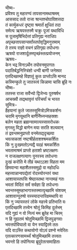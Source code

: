 भीष्मः-  
प्रविश्य तु महारण्यं तापसानामथाश्रमम्  
आससाद ततो राजा श्रान्तश्चोपाविशत्तदा  
तं कार्मुकधरं दृष्ट्वा श्रमार्तं क्षुधितं तदा  
समेत्य ऋषयस्तस्मै चक्रुः पूजां यथाविधि  
स पूजामृषिभिर्दत्तां प्रतिगृह्य नराधिपः  
अपृच्छत्तापसान्सर्वांस्तपोवृद्धिमनुत्तमाम्  
ते तस्य राज्ञो वचनं प्रतिगृह्य तपोधनाः  
ऋषयो राजशार्दूलमपृच्छंस्तत्प्रयोजनम्  
ऋषयः-  
केन भद्र विनाऽर्थेन तपोवनमुपागतः  
पदातिर्बद्धनिस्त्रिंशो धन्वी बाणी जनेश्वर  
एतदिच्छामहे विज्ञातुं कुतः प्राप्तोऽसि मानद  
कस्मिन्कुले तु जातस्त्वं किन्नामा चासि ब्रूहि नः  
भीष्मः-  
ततस्स राजा सर्वेभ्यो द्विजेभ्यः पुरुषर्षभ  
आचख्यौ तद्यथावृत्तं परिचर्यां च भारत  
सुमित्रः-  
हैहयानां कुले जातस्सुमित्रोऽमित्रकर्शनः  
चरामि मृगयूथानि बाणैर्निघ्नन्सहस्रशः  
बलेन महता ब्रह्मन्सामात्यस्सावरोधकः  
मृगस्तु विद्धो बाणेन मया सरति शल्यवान्  
तं द्रवन्तमनुप्राप्तो वनमेतद्यदृच्छया  
भवत्सकाशं नष्टश्रीर्हताशश्श्रमकर्शितः  
किं नु दुःखमतोऽन्यद्वै यदहं श्रमकर्शितः  
भवतामाश्रमं प्राप्तो हताशो भ्रष्टलक्षणः  
न राजलक्षणत्यागः पुनरस्य तपोधनाः  
दुःखं करोति मे तीव्रं यथाऽऽशा विहता मम  
हिमवान्वा महाशैलस्समुद्रो वा महोदधिः  
महत्त्वान्नान्वपद्येतां रोदस्योरन्तरं यथा  
आशायास्तपसि श्रेष्ठास्तथा नान्तमहं गतः  
भवतां विदितं सर्वं सर्वज्ञा हि तपोधनाः  
भवन्तस्सुमहाभागास्तस्मात्पृच्छामि संशयम्  
आशावान्पुरुषो यस्स्यादन्तरिक्षमथापि वा  
किं नु ज्यायस्तरं लोके महत्त्वे प्रतिभाति वः  
एतदिच्छामि तत्त्वेन श्रोतुं किमिह दुर्लभम्  
यदि गुह्यं न वो नित्यं मम ब्रूतेह मा चिरम्  
न हि गुह्यतमं श्रोतुमिच्छामि द्विजपुङ्गवाः  
भवत्तपोविघातो वा येन स्याद्विरमे ततः  
यदि वाऽस्ति कथायोगो योऽयं प्रश्नो मयेरितः  
एतत्कारणसामर्थ्यं श्रोतुमिच्छामि तत्त्वतः  
भवन्तो हि तपोनित्या ब्रूयुरेतत्समाहिताः   
